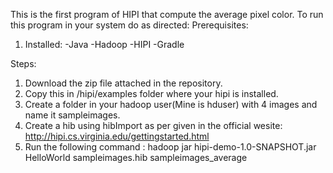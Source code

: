 This is the first program of HIPI that compute the average pixel color.
To run this program in your system do as directed:
Prerequisites:
1. Installed:
-Java
-Hadoop
-HIPI
-Gradle

Steps:
1. Download the zip file attached in the repository.
2. Copy this in /hipi/examples folder where your hipi is installed.
3. Create a folder in your hadoop user(Mine is hduser) with 4 images and name it sampleimages.
4. Create a hib using hibImport as per given in the official wesite: http://hipi.cs.virginia.edu/gettingstarted.html
5. Run the following command :
hadoop jar hipi-demo-1.0-SNAPSHOT.jar HelloWorld sampleimages.hib sampleimages_average

